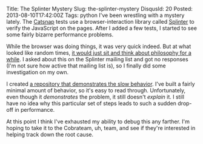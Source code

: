 Title: The Splinter Mystery
Slug: the-splinter-mystery
DisqusId: 20
Posted: 2013-08-10T17:42:00Z
Tags:
    python
I've been wrestling with a mystery lately. The [Catsnap](https://git.erincall.com/ErinCall/catsnap) tests use a browser-interaction library called [Splinter](http://splinter.cobrateam.info/) to verify the JavaScript on the pages. After I added a few tests, I started to see some fairly bizarre performance problems.

While the browser was doing things, it was very quick indeed. But at what looked like random times, [it would just sit and think about philosophy for a while](http://screencast.com/t/MpEpfe5mm). I asked about this on the Splinter mailing list and got no responses (I'm not sure how active that mailing list is), so I finally did some investigation on my own.

I created [a repository that demonstrates the slow behavior](https://github.com/ErinCall/slow_splinter_demo). I've built a fairly minimal amount of behavior, so it's easy to read through. Unfortunately, even though it _demonstrates_ the problem, it still doesn't _explain_ it. I still have no idea why this particular set of steps leads to such a sudden drop-off in performance.

At this point I think I've exhausted my ability to debug this any farther. I'm hoping to take it to the Cobrateam, uh, team, and see if they're interested in helping track down the root cause.
